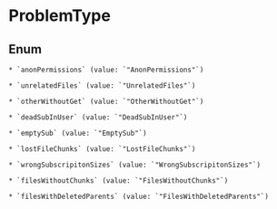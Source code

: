 
# ProblemType

## Enum


    * `anonPermissions` (value: `"AnonPermissions"`)

    * `unrelatedFiles` (value: `"UnrelatedFiles"`)

    * `otherWithoutGet` (value: `"OtherWithoutGet"`)

    * `deadSubInUser` (value: `"DeadSubInUser"`)

    * `emptySub` (value: `"EmptySub"`)

    * `lostFileChunks` (value: `"LostFileChunks"`)

    * `wrongSubscripitonSizes` (value: `"WrongSubscripitonSizes"`)

    * `filesWithoutChunks` (value: `"FilesWithoutChunks"`)

    * `filesWithDeletedParents` (value: `"FilesWithDeletedParents"`)



